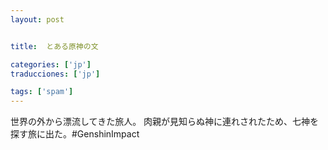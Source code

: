 ```yaml
---
layout: post


title:  とある原神の文

categories: ['jp']
traducciones: ['jp']

tags: ['spam']
---
```


世界の外から漂流してきた旅人。 肉親が見知らぬ神に連れされたため、七神を探す旅に出た。#GenshinImpact